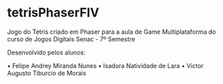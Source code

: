 # tetrisPhaserFIV
Jogo do Tetris criado em Phaser para a aula de Game Multiplataforma do curso de Jogos Digitais Senac - 7º Semestre

Desenvolvido pelos alunos:

• Felipe Andrey Miranda Nunes
• Isadora Natividade de Lara
• Victor Augusto Tiburcio de Morais
